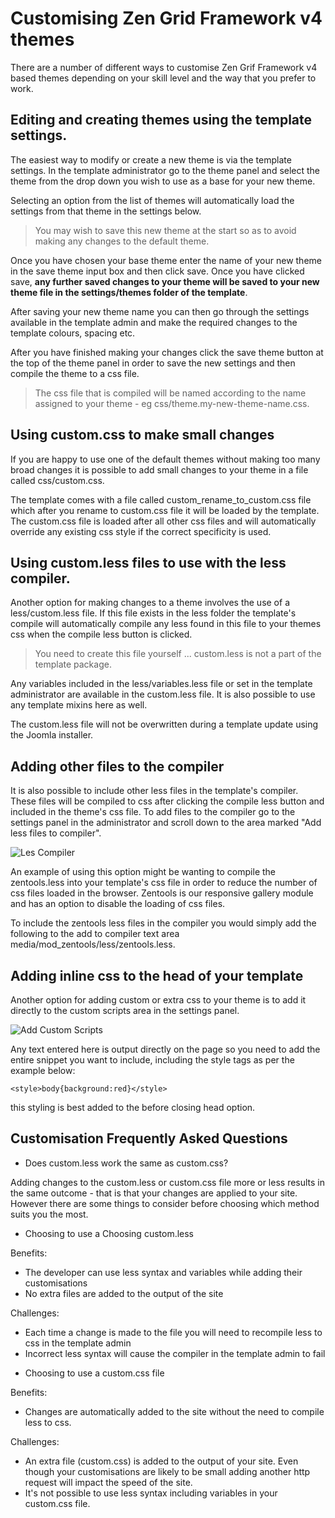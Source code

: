 Customising Zen Grid Framework v4 themes
====
 
There are a number of different ways to customise Zen Grif Framework v4 based themes depending on your skill level and the way that you prefer to work.

Editing and creating themes using the template settings.
----

The easiest way to modify or create a new theme is via the template settings. In the template administrator go to the theme panel and select the theme from the drop down you wish to use as a base for your new theme.

Selecting an option from the list of themes will automatically load the settings from that theme in the settings below.

> You may wish to save this new theme at the start so as to avoid making any changes to the default theme.

Once you have chosen your base theme enter the name of your new theme in the save theme input box and then click save. Once you have clicked save, **any further saved changes to your theme will be saved to your new theme file in the settings/themes folder of the template**.

After saving your new theme name you can then go through the settings available in the template admin and make the required changes to the template colours, spacing etc.

After you have finished making your changes click the save theme button at the top of the theme panel in order to save the new settings and then compile the theme to a css file.

> The css file that is compiled will be named according to the name assigned to your theme - eg css/theme.my-new-theme-name.css.


Using custom.css to make small changes
----

If you are happy to use one of the default themes without making too many broad changes it is possible to add small changes to your theme in a file called css/custom.css.

The template comes with a file called custom_rename_to_custom.css file which after you rename to custom.css file it will be loaded by the template. The custom.css file is loaded after all other css files and will automatically override any existing css style if the correct specificity is used.

Using custom.less files to use with the less compiler.
----

Another option for making changes to a theme involves the use of a less/custom.less file. If this file exists in the less folder the template's compile will automatically compile any less found in this file to your themes css when the compile less button is  clicked.

> You need to create this file yourself ... custom.less is not a part of the template package.

Any variables included in the less/variables.less file or set in the template administrator are available in the custom.less file. It is also possible to use any template mixins here as well.

The custom.less file will not be overwritten during a template update using the Joomla installer.

Adding other files to the compiler
----
It is also possible to include other less files in the template's compiler. These files will be compiled to css after clicking the compile less button and included in the theme's css file. To add files to the compiler go to the settings panel in the administrator and scroll down to the area marked "Add less files to compiler".

![Les Compiler](/zen-grid-framework-4/images/performance/less-compiler.jpg")

An example of using this option might be wanting to compile the zentools.less into your template's css file in order to reduce the number of css files loaded in the browser. Zentools is our responsive gallery module and has an option to disable the loading of css files.

To include the zentools less files in the compiler you would simply add the following to the add to compiler text area media/mod_zentools/less/zentools.less.


Adding inline css to the head of your template
----

Another option for adding custom or extra css to your theme is to add it directly to the custom scripts area in the settings panel.

![Add Custom Scripts](/zen-grid-framework-4/images/performance/add-custom-scripts.jpg")

Any text entered here is output directly on the page so you need to add the entire snippet you want to include, including the style tags as per the example below:

	<style>body{background:red}</style>

this styling is best added to the before closing head option. 


Customisation Frequently Asked Questions
---
* Does custom.less work the same as custom.css?

Adding changes to the custom.less or custom.css file more or less results in the same outcome - that is that your changes are applied to your site. However there are some things to consider before choosing which method suits you the most.

* Choosing to use a Choosing custom.less

Benefits:
- The developer can use less syntax and variables while adding their customisations
- No extra files are added to the output of the site

Challenges:
- Each time a change is made to the file you will need to recompile less to css in the template admin
- Incorrect less syntax will cause the compiler in the template admin to fail

* Choosing to use a custom.css file

Benefits:
- Changes are automatically added to the site without the need to compile less to css.

Challenges:
- An extra file (custom.css) is added to the output of your site. Even though your customisations are likely to be small adding another http request will impact the speed of the site.
- It's not possible to use less syntax including variables in your custom.css file.
